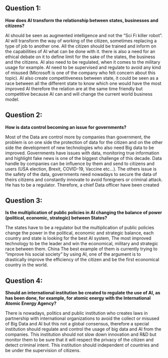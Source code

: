 Question 1:
-----------

**How does AI transform the relationship between states, businesses and
citizens?**

AI should be seen as augmented intelligence and not the “Sci Fi killer
robot”. AI will transform the way of working of the citizen, sometimes
replacing a type of job to another one. All the citizen should be
trained and inform on the capabilities of AI what can be done with it.
there is also a need for an ethical debate on it to define limit for the
sake of the states, the business and the citizens. AI also need to be
regulated, when it comes to the military usage for example. AI need to
be supervised and regulate to avoid any kind of misused (Microsoft is
one of the company who felt concern about this topic). AI also create
competitiveness between state, it could be seen as a race between all
the different state to know which one would have the most improved AI
therefore the relation are at the same time friendly but competitive
because AI can and will change the current world business model.

Question 2:
-----------

**How is data control becoming an issue for governments?**

Most of the Data are control more by companies than government, the
problem is on one side the protection of data for the citizen and on the
other side the development of new technologies who also need Big data to
be improved. Governments have issues with data, monitoring true
information and highlight fake news is one of the biggest challenge of
this decade. Data handle by companies can be influence by them and send
to citizens and users (USA election, Brexit, COVID-19, Vaccine etc…).
The others issue is the safety of the data, governments need nowadays to
secure the data of theirs citizens and constantly innovate to avoid
foreigners or criminal attack. He has to be a regulator. Therefore, a
chief Data officer have been created

Question 3:
-----------

**Is the multiplication of public policies in AI changing the balance of
power (political, economic, strategic) between States?**

The states have to be a regulator but the multiplication of public
policies change the power in the political, economic and strategic
balance, each country and state is looking for the best AI system, The
most improved technology to be the leader and win the economical,
military and strategic race between them. China The best example of them
is currently trying to “improve his social society” by using AI, one of
the argument is to drastically improve the efficiency of the citizen and
be the first economical country in the world.

Question 4:
-----------

**Should an international institution be created to regulate the use of
AI, as has been done, for example, for atomic energy with the
International Atomic Energy Agency?**

There is nowadays, politics and public institution who creates laws in
partnership with international organizations to avoid the collect or
misused of Big Data and AI but this not a global consensus, therefore a
special institution should regulate and control the usage of big data
and AI from the companies. This institution should not slow down
innovation and R&D but monitor them to be sure that it will respect the
privacy of the citizen and detect criminal intent. This institution
should independent of countries and be under the supervision of
citizens.
